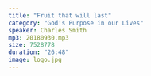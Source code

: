 ```yaml
---
title: "Fruit that will last"
category: "God's Purpose in our Lives"
speaker: Charles Smith
mp3: 20180930.mp3
size: 7528778
duration: "26:48"
image: logo.jpg
---
```

